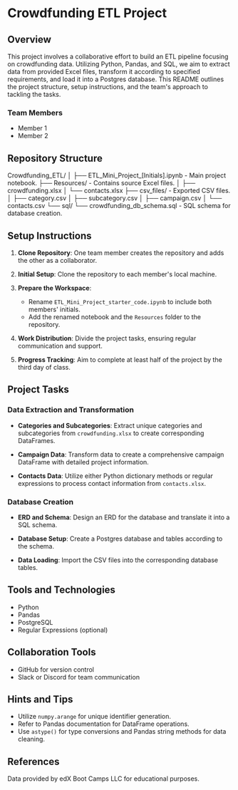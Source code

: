 # Crowdfunding ETL Project

## Overview
This project involves a collaborative effort to build an ETL pipeline focusing on crowdfunding data. Utilizing Python, Pandas, and SQL, we aim to extract data from provided Excel files, transform it according to specified requirements, and load it into a Postgres database. This README outlines the project structure, setup instructions, and the team's approach to tackling the tasks.

### Team Members
- Member 1
- Member 2

## Repository Structure
Crowdfunding_ETL/
│
├── ETL_Mini_Project_[Initials].ipynb - Main project notebook.
├── Resources/ - Contains source Excel files.
│ ├── crowdfunding.xlsx
│ └── contacts.xlsx
├── csv_files/ - Exported CSV files.
│ ├── category.csv
│ ├── subcategory.csv
│ ├── campaign.csv
│ └── contacts.csv
└── sql/
└── crowdfunding_db_schema.sql - SQL schema for database creation.

## Setup Instructions

1. **Clone Repository**: One team member creates the repository and adds the other as a collaborator.

2. **Initial Setup**: Clone the repository to each member's local machine.

3. **Prepare the Workspace**:
   - Rename `ETL_Mini_Project_starter_code.ipynb` to include both members' initials.
   - Add the renamed notebook and the `Resources` folder to the repository.

4. **Work Distribution**: Divide the project tasks, ensuring regular communication and support.

5. **Progress Tracking**: Aim to complete at least half of the project by the third day of class.

## Project Tasks

### Data Extraction and Transformation

- **Categories and Subcategories**: Extract unique categories and subcategories from `crowdfunding.xlsx` to create corresponding DataFrames.

- **Campaign Data**: Transform data to create a comprehensive campaign DataFrame with detailed project information.

- **Contacts Data**: Utilize either Python dictionary methods or regular expressions to process contact information from `contacts.xlsx`.

### Database Creation

- **ERD and Schema**: Design an ERD for the database and translate it into a SQL schema.

- **Database Setup**: Create a Postgres database and tables according to the schema.

- **Data Loading**: Import the CSV files into the corresponding database tables.

## Tools and Technologies
- Python
- Pandas
- PostgreSQL
- Regular Expressions (optional)

## Collaboration Tools
- GitHub for version control
- Slack or Discord for team communication

## Hints and Tips

- Utilize `numpy.arange` for unique identifier generation.
- Refer to Pandas documentation for DataFrame operations.
- Use `astype()` for type conversions and Pandas string methods for data cleaning.

## References
Data provided by edX Boot Camps LLC for educational purposes.
